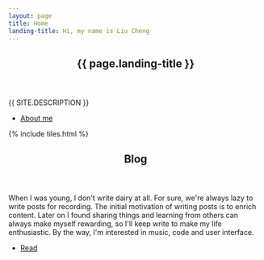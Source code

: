 ```yaml
---
layout: page
title: Home
landing-title: Hi, my name is Liu Cheng
---
```


<section id="banner" class="major">
	<div class="inner">
		<header class="major">
			<h1>{{ page.landing-title }}</h1>
		</header>
		<div class="content">
			<p style="text-transform: uppercase;">{{ site.description }}</p>
			<ul class="actions">
				<li><a href="about" class="button next scrolly">About me</a></li>
			</ul>
		</div>
	</div>
</section>

<div id="main">

{% include tiles.html %}

<section id="two">
	<div class="inner">
		<header class="major">
			<h2>Blog</h2>
		</header>
		<p>When I was young, I don't write dairy at all. For sure, we're always lazy to write posts for recording. The initial motivation of writing posts is to enrich content. Later on I found sharing things and learning from others can always make myself rewarding, so I'll keep write to make my life enthusiastic. By the way, I'm interested in music, code and user interface.</p>
		<ul class="actions">
			<li><a href="blog" class="button next">Read</a></li>
		</ul>
	</div>
</section>

</div>

